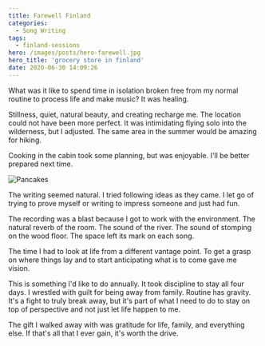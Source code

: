 ```yaml
---
title: Farewell Finland
categories:
  - Song Writing
tags:
  - finland-sessions
hero: /images/posts/hero-farewell.jpg
hero_title: 'grocery store in finland'
date: 2020-06-30 14:09:26
---
```


What was it like to spend time in isolation broken free from my normal routine to process life and make music?  It was healing.  

<!-- more -->

Stillness,  quiet, natural beauty, and creating recharge me.  The location could not have been more perfect. It was intimidating flying solo into the wilderness, but I adjusted.  The same area in the summer would be amazing for hiking.

Cooking in the cabin took some planning, but was enjoyable.  I'll be better prepared next time.

![Pancakes](/images/posts/pancakes.jpg)

The writing seemed natural. I tried following ideas as they came.  I let go of trying to prove myself or writing to impress someone and just had fun.

The recording was a blast because I got to work with the environment.  The natural reverb of the room.  The sound of the river.  The sound of stomping on the wood floor.   The space left its mark on each song.

The time I had to look at life from a different vantage point.  To get a grasp on where things lay and to start anticipating what is to come gave me vision.

This is something I'd like to do annually.  It took discipline to stay all four days.  I wrestled with guilt for being away from family.  Routine has gravity.  It's a fight to truly break away, but it's part of what I need to do to stay on top of perspective and not just let life happen to me.

The gift I walked away with was gratitude for life, family, and everything else.  If that's all that I ever gain, it's worth the drive.
